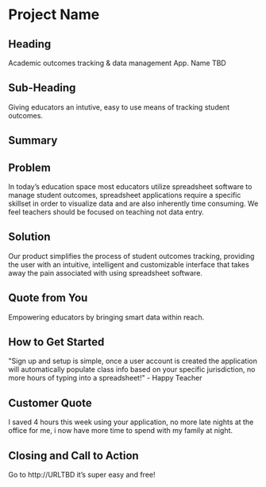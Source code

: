 # Project Name #

<!-- 
> This material was originally posted [here](http://www.quora.com/What-is-Amazons-approach-to-product-development-and-product-management). It is reproduced here for posterities sake.

There is an approach called "working backwards" that is widely used at Amazon. They work backwards from the customer, rather than starting with an idea for a product and trying to bolt customers onto it. While working backwards can be applied to any specific product decision, using this approach is especially important when developing new products or features.

For new initiatives a product manager typically starts by writing an internal press release announcing the finished product. The target audience for the press release is the new/updated product's customers, which can be retail customers or internal users of a tool or technology. Internal press releases are centered around the customer problem, how current solutions (internal or external) fail, and how the new product will blow away existing solutions.

If the benefits listed don't sound very interesting or exciting to customers, then perhaps they're not (and shouldn't be built). Instead, the product manager should keep iterating on the press release until they've come up with benefits that actually sound like benefits. Iterating on a press release is a lot less expensive than iterating on the product itself (and quicker!).

If the press release is more than a page and a half, it is probably too long. Keep it simple. 3-4 sentences for most paragraphs. Cut out the fat. Don't make it into a spec. You can accompany the press release with a FAQ that answers all of the other business or execution questions so the press release can stay focused on what the customer gets. My rule of thumb is that if the press release is hard to write, then the product is probably going to suck. Keep working at it until the outline for each paragraph flows. 

Oh, and I also like to write press-releases in what I call "Oprah-speak" for mainstream consumer products. Imagine you're sitting on Oprah's couch and have just explained the product to her, and then you listen as she explains it to her audience. That's "Oprah-speak", not "Geek-speak".

Once the project moves into development, the press release can be used as a touchstone; a guiding light. The product team can ask themselves, "Are we building what is in the press release?" If they find they're spending time building things that aren't in the press release (overbuilding), they need to ask themselves why. This keeps product development focused on achieving the customer benefits and not building extraneous stuff that takes longer to build, takes resources to maintain, and doesn't provide real customer benefit (at least not enough to warrant inclusion in the press release).
 -->
 
## Heading ##
  Academic outcomes tracking & data management App. Name TBD
## Sub-Heading ##
   Giving educators an intutive, easy to use means of tracking student outcomes.
## Summary ##

## Problem ##
In today’s education space most educators utilize spreadsheet software to manage student outcomes,  spreadsheet applications require a specific skillset in order to visualize data and are also inherently time consuming. We feel teachers should be focused on teaching not data entry. 
## Solution ##
Our product simplifies the process of student outcomes tracking, providing the user with an intuitive, intelligent and customizable interface that takes away the pain associated with using spreadsheet software. 

## Quote from You ##
Empowering educators by  bringing  smart data within reach.

## How to Get Started ##
 "Sign up and setup is simple, once a  user account is created the application will automatically populate class info based on your specific jurisdiction, no more hours of typing into a spreadsheet!"  - Happy Teacher
 
## Customer Quote ##
I saved 4 hours this week using your application, no more late nights at the office for me, i now have more time to spend with my family at night.

## Closing and Call to Action ##
Go to http://URLTBD it’s super easy and free!

